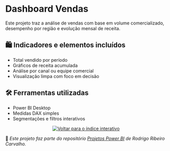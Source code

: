 # Dashboard Vendas

Este projeto traz a análise de vendas com base em volume comercializado, desempenho por região e evolução mensal de receita.

## 🛍️ Indicadores e elementos incluídos

- Total vendido por período
- Gráficos de receita acumulada
- Análise por canal ou equipe comercial
- Visualização limpa com foco em decisão

## 🛠️ Ferramentas utilizadas

- Power BI Desktop
- Medidas DAX simples
- Segmentações e filtros interativos

<p align="center">
  <a href="https://rodrigo-rrc.github.io/Projetos_BI/" target="_blank">
    <img src="https://img.shields.io/badge/⬅️ Voltar para o índice interativo-blue?style=for-the-badge" alt="Voltar para o índice interativo"/>
  </a>
</p>

📌 *Este projeto faz parte do repositório [Projetos Power BI](https://github.com/Rodrigo-RRC/Projetos_PowerBi) de Rodrigo Ribeiro Carvalho.*
